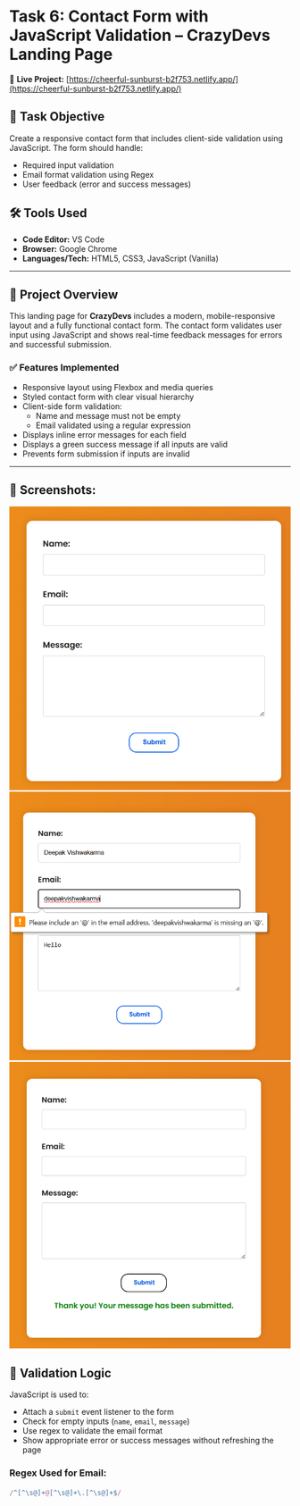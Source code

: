 # Task 6: Contact Form with JavaScript Validation – CrazyDevs Landing Page

🚀 **Live Project:** [https://cheerful-sunburst-b2f753.netlify.app/](https://cheerful-sunburst-b2f753.netlify.app/)

## 📌 Task Objective

Create a responsive contact form that includes client-side validation using JavaScript. The form should handle:
- Required input validation
- Email format validation using Regex
- User feedback (error and success messages)

## 🛠️ Tools Used
- **Code Editor:** VS Code  
- **Browser:** Google Chrome  
- **Languages/Tech:** HTML5, CSS3, JavaScript (Vanilla)

---

## 📄 Project Overview

This landing page for **CrazyDevs** includes a modern, mobile-responsive layout and a fully functional contact form. The contact form validates user input using JavaScript and shows real-time feedback messages for errors and successful submission.

### ✅ Features Implemented
- Responsive layout using Flexbox and media queries
- Styled contact form with clear visual hierarchy
- Client-side form validation:
  - Name and message must not be empty
  - Email validated using a regular expression
- Displays inline error messages for each field
- Displays a green success message if all inputs are valid
- Prevents form submission if inputs are invalid

---

## 📸 Screenshots:

![The form in its initial state](screenshots/initial.png)
![Error messages when invalid inputs are submitted](screenshots/invalid.png)
![Success message after valid submission](screenshots/success.png)

## 🧪 Validation Logic

JavaScript is used to:
- Attach a `submit` event listener to the form
- Check for empty inputs (`name`, `email`, `message`)
- Use regex to validate the email format
- Show appropriate error or success messages without refreshing the page

### Regex Used for Email:
```javascript
/^[^\s@]+@[^\s@]+\.[^\s@]+$/

